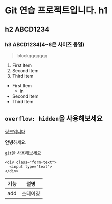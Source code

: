 # Git 연습 프로젝트입니다. h1
## h2 ABCD1234

### h3 ABCD1234(4~6은 사이즈 동일)

> blockqqqqqqq

1. First Item
3. Second Item
4. Third Item

- First Item
  - in
- Second Item
- Third Item

`overflow: hidden`을 사용해보세요
-------------
[링크입니다](https://www.naver.com)

**안녕**하세요.

`git`을 사용해보세요

```
<div class="form-text">
  <input type="text">
</div>
```

|기능|설명|
|----------|-----------|
|add|스테이징|
